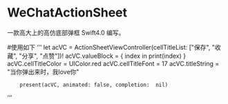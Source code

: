 # WeChatActionSheet
一款高大上的高仿底部弹框 Swift4.0 编写。

#使用如下
‘’‘
let acVC = ActionSheetViewController(cellTitleList: ["保存", "收藏", "分享", "点赞"])!
        acVC.valueBlock = { index in
            print(index)
        }
        acVC.cellTitleColor = UIColor.red
        acVC.cellTitleFont = 17
        acVC.titleString = "当你弹出来时，我love你"
        
        present(acVC, animated: false, completion:  nil)
’‘’

